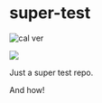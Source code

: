 super-test
==========

![cal ver](https://img.shields.io/badge/calver-0Y.0M.MINOR-1FAFC8.svg?style=flat)

<a title="Calendar Versioning" target="_blank" href="https://calver.org"><img src="https://img.shields.io/badge/calver-0Y.0M.MINOR-1FAFC8.svg?style=flat" /></a>

Just a super test repo.

And how!
